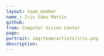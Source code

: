 ```yaml
---
layout: team_member
name_: Iris Sáez Martín
github: 
from: Computer Vision Center
page: 
portrait: img/team/artists/iris.png
description: 
---
```

